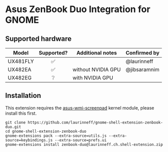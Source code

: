 # Asus ZenBook Duo Integration for GNOME

## Supported hardware

| Model    | Supported? | Additional notes    | Confirmed by |
| -------- | :--------: | ------------------- | ------------ |
| UX481FLY |     ✅     |                     | @laurinneff  |
| UX482EA  |     ✅     | without NVIDIA GPU  | @jibsaramnim |
| UX482EG  |     ❔     | with NVIDIA GPU     |              |

<!-- Use ✅ for supported, ❔ for unknown/unconfirmed, ❌ for unsupported -->

## Installation

This extension requires the [asus-wmi-screenpad](https://github.com/Plippo/asus-wmi-screenpad) kernel module, please install this first.

```shell
git clone https://github.com/laurinneff/gnome-shell-extension-zenbook-duo.git
cd gnome-shell-extension-zenbook-duo
gnome-extensions pack --extra-source=utils.js --extra-source=keybindings.js --extra-source=prefs.ui
gnome-extensions install zenbook-duo@laurinneff.ch.shell-extension.zip
```
